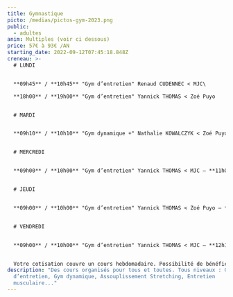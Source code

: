 ```yaml
---
title: Gymnastique
picto: /medias/pictos-gym-2023.png
public:
  - adultes
anim: Multiples (voir ci dessous)
price: 57€ à 93€ /AN
starting_date: 2022-09-12T07:45:18.848Z
creneau: >-
  # LUNDI


  **09h45** / **10h45** "Gym d’entretien" Renaud CUDENNEC < MJC\

  **18h00** / **19h00** "Gym d’entretien" Yannick THOMAS < Zoé Puyo


  # MARDI


  **09h10** / **10h10** "Gym dynamique +" Nathalie KOWALCZYK < Zoé Puyo — **12h15** / **13h15** "Pilates" Bernard CHOQUER < MJC — **15h15** / **16h15** "Assoup./Stretching" Yannick THOMAS < MJC — **16h15** */* **17h15** "Assoup./Stretching" Yannick THOMAS < MJC


  # MERCREDI


  **09h00** / **10h00** "Gym d’entretien" Yannick THOMAS < MJC — **11h00** / **12h00** "Gymnastique douce" Renaud CUDENNEC < MJC — **17h00** / **18h00** "Assoup./Stretching" Yannick THOMAS < Ploujean — **18h15** / **19h15**  "Assoup./Stretching" Yannick THOMAS < Ploujean 


  # JEUDI


  **09h00** / **10h00** "Gym d’entretien" Yannick THOMAS < Zoé Puyo — **12h15** / **13h15** "Pilates" Bernard CHOQUER < MJC — **18h15** / **19h15** "Renforcement musculaire" Renaud CUDENNEC < Zoé Puyo


  # VENDREDI


  **09h00** / **10h00** "Gym d’entretien" Yannick THOMAS < MJC — **12h15** / **13h15** "Gym dynamique" + Nathalie KOWALCZYK < MJC — **16h45** / **17h45** "Assoup./Stretching" Yannick THOMAS < MJC


  Votre cotisation couvre un cours hebdomadaire. Possibilité de bénéficier d’un second cours (nombre de places limité) pour 10€ supplémentaires.
description: "Des cours organisés pour tous et toutes. Tous niveaux : Gym
  d’entretien, Gym dynamique, Assouplissement Stretching, Entretien
  musculaire..."
---
```

